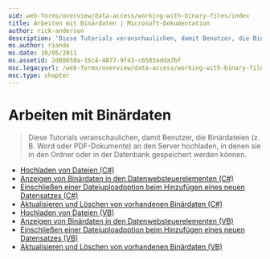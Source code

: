 ```yaml
---
uid: web-forms/overview/data-access/working-with-binary-files/index
title: Arbeiten mit Binärdaten | Microsoft-Dokumentation
author: rick-anderson
description: 'Diese Tutorials veranschaulichen, damit Benutzer, die Binärdateien (z. B. Word oder PDF-Dokumente) an den Server hochladen, in denen sie in den Ordner oder in der Datenbank gespeichert werden können.'
ms.author: riande
ms.date: 10/05/2011
ms.assetid: 2d08658a-16c4-4877-9f43-c6503adda7bf
msc.legacyurl: /web-forms/overview/data-access/working-with-binary-files
msc.type: chapter
---
```

<a name="working-with-binary-files"></a>Arbeiten mit Binärdaten
====================
> Diese Tutorials veranschaulichen, damit Benutzer, die Binärdateien (z. B. Word oder PDF-Dokumente) an den Server hochladen, in denen sie in den Ordner oder in der Datenbank gespeichert werden können.


- [Hochladen von Dateien (C#)](uploading-files-cs.md)
- [Anzeigen von Binärdaten in den Datenwebsteuerelementen (C#)](displaying-binary-data-in-the-data-web-controls-cs.md)
- [Einschließen einer Dateiuploadoption beim Hinzufügen eines neuen Datensatzes (C#)](including-a-file-upload-option-when-adding-a-new-record-cs.md)
- [Aktualisieren und Löschen von vorhandenen Binärdaten (C#)](updating-and-deleting-existing-binary-data-cs.md)
- [Hochladen von Dateien (VB)](uploading-files-vb.md)
- [Anzeigen von Binärdaten in den Datenwebsteuerelementen (VB)](displaying-binary-data-in-the-data-web-controls-vb.md)
- [Einschließen einer Dateiuploadoption beim Hinzufügen eines neuen Datensatzes (VB)](including-a-file-upload-option-when-adding-a-new-record-vb.md)
- [Aktualisieren und Löschen von vorhandenen Binärdaten (VB)](updating-and-deleting-existing-binary-data-vb.md)
